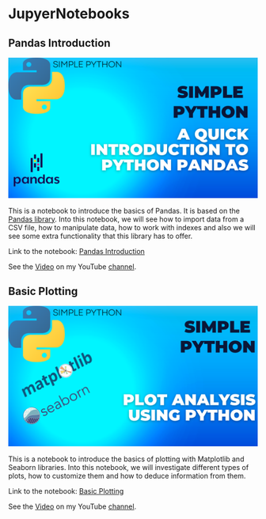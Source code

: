 # JupyerNotebooks

## Pandas Introduction

![Image](static/pandas_intro.png)

This is a notebook to introduce the basics of Pandas. It is based on the [Pandas library](https://pandas.pydata.org/). Into this notebook, we will see how to import data from a CSV file, how to manipulate data, how to work with indexes and also we will see some extra functionality that this library has to offer.

Link to the notebook: [Pandas Introduction](pandas_intro.ipynb)

See the [Video](https://youtu.be/PL7pTL4XlrA) on my YouTube [channel](https://www.youtube.com/channel/UCFOOKhJITTAUBhE6FLqhQOw).

## Basic Plotting

![Image](static/basic_plotting.png)

This is a notebook to introduce the basics of plotting with Matplotlib and Seaborn libraries. Into this notebook, we will investigate different types of plots, how to customize them and how to deduce information from them.

Link to the notebook: [Basic Plotting](plotting.ipynb)

See the [Video](https://www.youtube.com/watch?v=wGkknq4zU-0) on my YouTube [channel](https://www.youtube.com/channel/UCFOOKhJITTAUBhE6FLqhQOw).
